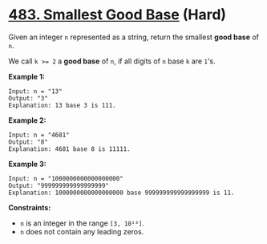 # [483. Smallest Good Base][link] (Hard)

[link]: https://leetcode.com/problems/smallest-good-base/

Given an integer `n` represented as a string, return the smallest **good base** of `n`.

We call `k >= 2` a **good base** of `n`, if all digits of `n` base `k` are `1`'s.

**Example 1:**

```
Input: n = "13"
Output: "3"
Explanation: 13 base 3 is 111.
```

**Example 2:**

```
Input: n = "4681"
Output: "8"
Explanation: 4681 base 8 is 11111.
```

**Example 3:**

```
Input: n = "1000000000000000000"
Output: "999999999999999999"
Explanation: 1000000000000000000 base 999999999999999999 is 11.
```

**Constraints:**

- `n` is an integer in the range `[3, 10¹⁸]`.
- `n` does not contain any leading zeros.
